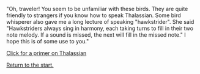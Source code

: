 "Oh, traveler!  You seem to be unfamiliar with these birds.  They are quite friendly to strangers if you
know how to speak Thalassian.  Some bird whisperer also gave me a long lecture of speaking "hawkstrider".
She said "Hawkstriders always sing in harmony, each taking turns to fill in their two note melody.  If a
sound is missed, the next will fill in the missed note."  I hope this is of some use to you."

[Click for a primer on Thalassian](http://wow.gamepedia.com/Thalassian#Thalassian_primer_.28official_translations.29)

[Return to the start.](../start.md)